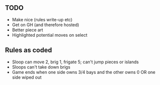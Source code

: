 ## TODO
- Make nice (rules write-up etc)
- Get on GH (and therefore hosted)
- Better piece art
- Highlighted potential moves on select

## Rules as coded
- Sloop can move 2, brig 1, frigate 5; can't jump pieces or islands
- Sloops can't take down brigs
- Game ends when one side owns 3/4 bays and the other owns 0 OR one side wiped out
